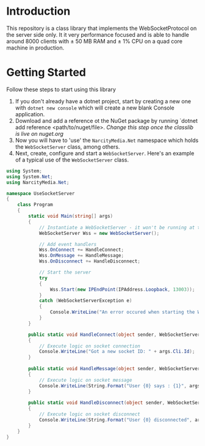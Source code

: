 # Introduction
This repository is a class library that implements the WebSocketProtocol on the server side only. It it very performance focused and is able to handle around 8000 clients with ± 50 MB RAM and ± 1% CPU on a quad core machine in production.

# Getting Started
Follow these steps to start using this library
1. If you don't already have a dotnet project, start by creating a new one with `dotnet new console` which will create a new blank Console application.
2. Download and add a reference ot the NuGet package by running `dotnet add reference <path/to/nuget/file>. *Change this step once the classlib is live on nuget.org*
3. Now you will have to 'use' the `NarcityMedia.Net` namespace which holds the `WebSocketServer` class, among others.
4. Next, create, configure and start a `WebSocketServer`. Here's an example of a typical use of the `WebSocketServer` class.
```csharp
using System;
using System.Net;
using NarcityMedia.Net;

namespace UseSocketServer
{
    class Program
    {
        static void Main(string[] args)
        {
            // Instantiate a WebSocketServer - it won't be running at this point
            WebSocketServer Wss = new WebSocketServer();

            // Add event handlers
            Wss.OnConnect += HandleConnect;
            Wss.OnMessage += HandleMessage;
            Wss.OnDisconnect += HandleDisconnect;

            // Start the server
            try
            {
                Wss.Start(new IPEndPoint(IPAddress.Loopback, 13003));
            }
            catch (WebSocketServerException e)
            {
                Console.WriteLine("An error occured when starting the WebSocket server - " + e.Message);
            }
        }

        public static void HandleConnect(object sender, WebSocketServerEventArgs args)
        {
            // Execute logic on socket connection
            Console.WriteLine("Got a new socket ID: " + args.Cli.Id);
        }
        
        public static void HandleMessage(object sender, WebSocketServerEventArgs args)
        {
            // Execute logic on socket message
            Console.WriteLine(String.Format("User {0} says : {1}", args.Cli.Id, args.DataFrame.Plaintext));
        }
        
        public static void HandleDisconnect(object sender, WebSocketServerEventArgs args)
        {
            // Execute logic on socket disconnect
            Console.WriteLine(String.Format("User {0} disconnected", args.Cli.Id));
        }
    }
}
```
